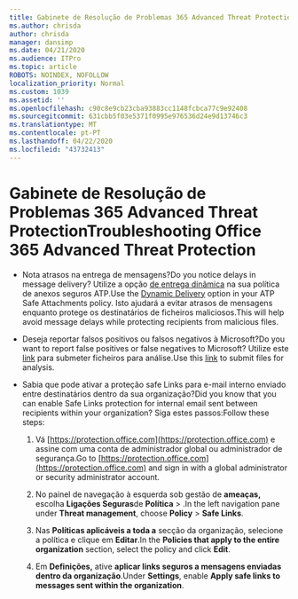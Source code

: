 ```yaml
---
title: Gabinete de Resolução de Problemas 365 Advanced Threat Protection
ms.author: chrisda
author: chrisda
manager: dansimp
ms.date: 04/21/2020
ms.audience: ITPro
ms.topic: article
ROBOTS: NOINDEX, NOFOLLOW
localization_priority: Normal
ms.custom: 1039
ms.assetid: ''
ms.openlocfilehash: c90c8e9cb23cba93883cc1148fcbca77c9e92408
ms.sourcegitcommit: 631cbb5f03e5371f0995e976536d24e9d13746c3
ms.translationtype: MT
ms.contentlocale: pt-PT
ms.lasthandoff: 04/22/2020
ms.locfileid: "43732413"
---
```

# <a name="troubleshooting-office-365-advanced-threat-protection"></a><span data-ttu-id="39989-102">Gabinete de Resolução de Problemas 365 Advanced Threat Protection</span><span class="sxs-lookup"><span data-stu-id="39989-102">Troubleshooting Office 365 Advanced Threat Protection</span></span>

- <span data-ttu-id="39989-103">Nota atrasos na entrega de mensagens?</span><span class="sxs-lookup"><span data-stu-id="39989-103">Do you notice delays in message delivery?</span></span> <span data-ttu-id="39989-104">Utilize a opção [de entrega dinâmica](https://docs.microsoft.com/office365/securitycompliance/dynamic-delivery-and-previewing) na sua política de anexos seguros ATP.</span><span class="sxs-lookup"><span data-stu-id="39989-104">Use the [Dynamic Delivery](https://docs.microsoft.com/office365/securitycompliance/dynamic-delivery-and-previewing) option in your ATP Safe Attachments policy.</span></span> <span data-ttu-id="39989-105">Isto ajudará a evitar atrasos de mensagens enquanto protege os destinatários de ficheiros maliciosos.</span><span class="sxs-lookup"><span data-stu-id="39989-105">This will help avoid message delays while protecting recipients from malicious files.</span></span>

- <span data-ttu-id="39989-106">Deseja reportar falsos positivos ou falsos negativos à Microsoft?</span><span class="sxs-lookup"><span data-stu-id="39989-106">Do you want to report false positives or false negatives to Microsoft?</span></span> <span data-ttu-id="39989-107">Utilize este [link](https://www.microsoft.com/wdsi/filesubmission/) para submeter ficheiros para análise.</span><span class="sxs-lookup"><span data-stu-id="39989-107">Use this [link](https://www.microsoft.com/wdsi/filesubmission/) to submit files for analysis.</span></span>

- <span data-ttu-id="39989-108">Sabia que pode ativar a proteção safe Links para e-mail interno enviado entre destinatários dentro da sua organização?</span><span class="sxs-lookup"><span data-stu-id="39989-108">Did you know that you can enable Safe Links protection for internal email sent between recipients within your organization?</span></span> <span data-ttu-id="39989-109">Siga estes passos:</span><span class="sxs-lookup"><span data-stu-id="39989-109">Follow these steps:</span></span>

  1. <span data-ttu-id="39989-110">Vá [https://protection.office.com](https://protection.office.com) e assine com uma conta de administrador global ou administrador de segurança.</span><span class="sxs-lookup"><span data-stu-id="39989-110">Go to [https://protection.office.com](https://protection.office.com) and sign in with a global administrator or security administrator account.</span></span>

  2. <span data-ttu-id="39989-111">No painel de navegação à esquerda sob gestão de **ameaças,** escolha **Ligações Seguras**de **Política** \> .</span><span class="sxs-lookup"><span data-stu-id="39989-111">In the left navigation pane under **Threat management**, choose **Policy** \> **Safe Links**.</span></span>

  3. <span data-ttu-id="39989-112">Nas **Políticas aplicáveis a toda a** secção da organização, selecione a política e clique em **Editar**.</span><span class="sxs-lookup"><span data-stu-id="39989-112">In the **Policies that apply to the entire organization** section, select the policy and click **Edit**.</span></span>

  4. <span data-ttu-id="39989-113">Em **Definições,** ative **aplicar links seguros a mensagens enviadas dentro da organização**.</span><span class="sxs-lookup"><span data-stu-id="39989-113">Under **Settings**, enable **Apply safe links to messages sent within the organization**.</span></span>

